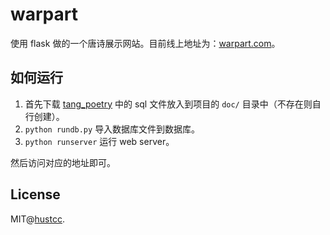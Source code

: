 # warpart

使用 flask 做的一个唐诗展示网站。目前线上地址为：[warpart.com](http://warpart.com/)。


## 如何运行

1. 首先下载 [tang_poetry](https://github.com/hxgdzyuyi/tang_poetry) 中的 sql 文件放入到项目的 `doc/` 目录中（不存在则自行创建）。
2. `python rundb.py` 导入数据库文件到数据库。
3. `python runserver` 运行 web server。

然后访问对应的地址即可。


## License

MIT@[hustcc](https://github.com/hustcc).